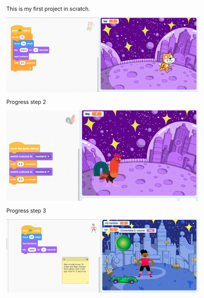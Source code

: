 This is my first project in scratch.

![Step 1](https://raw.githubusercontent.com/nitblitz/first-scratch-project/refs/heads/main/Progress-step1.png)


Progress step 2

![Step 2](https://raw.githubusercontent.com/nitblitz/first-scratch-project/refs/heads/step-2/Progress-step-2.png)

Progress step 3

![Step 3](https://raw.githubusercontent.com/nitblitz/first-scratch-project/refs/heads/main/Progress-step-3.png)